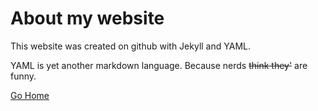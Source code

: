 # About my website
This website was created on github with Jekyll and YAML.

YAML is yet another markdown language. Because nerds ~~think they'~~ are funny.

[Go Home](../)
